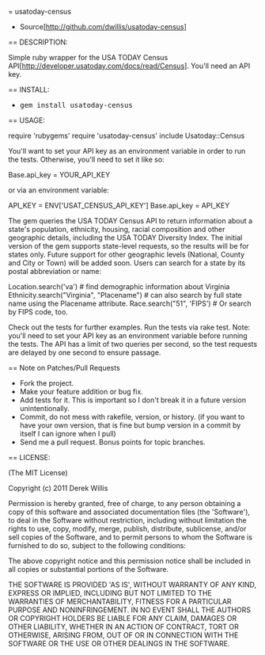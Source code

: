 = usatoday-census

* Source[http://github.com/dwillis/usatoday-census]

== DESCRIPTION:

Simple ruby wrapper for the USA TODAY Census API[http://developer.usatoday.com/docs/read/Census]. You'll need an API key.

== INSTALL:

* <tt>gem install usatoday-census</tt>

== USAGE:

  require 'rubygems'
  require 'usatoday-census'
  include Usatoday::Census

You'll want to set your API key as an environment variable in order to run the tests. Otherwise, you'll need to set it like so:

  Base.api_key = YOUR_API_KEY
  
or via an environment variable:

  API_KEY = ENV['USAT_CENSUS_API_KEY']
  Base.api_key = API_KEY
  
The gem queries the USA TODAY Census API to return information about a state's population, ethnicity, housing, racial composition and other geographic details, including the USA TODAY Diversity Index. The initial version of the gem supports state-level requests, so the results will be for states only. Future support for other geographic levels (National, County and City or Town) will be added soon. Users can search for a state by its postal abbreviation or name:

  Location.search('va') # find demographic information about Virginia
  Ethnicity.search("Virginia", "Placename") # can also search by full state name using the Placename attribute.
  Race.search("51", 'FIPS') # Or search by FIPS code, too.

Check out the tests for further examples. Run the tests via rake test. Note: you'll need to set your API key as an environment variable before running the tests. The API has a limit of two queries per second, so the test requests are delayed by one second to ensure passage.

== Note on Patches/Pull Requests

* Fork the project.
* Make your feature addition or bug fix.
* Add tests for it. This is important so I don't break it in a
  future version unintentionally.
* Commit, do not mess with rakefile, version, or history.
  (if you want to have your own version, that is fine but bump version in a commit by itself I can ignore when I pull)
* Send me a pull request. Bonus points for topic branches.

== LICENSE:

(The MIT License)

Copyright (c) 2011 Derek Willis

Permission is hereby granted, free of charge, to any person obtaining
a copy of this software and associated documentation files (the
'Software'), to deal in the Software without restriction, including
without limitation the rights to use, copy, modify, merge, publish,
distribute, sublicense, and/or sell copies of the Software, and to
permit persons to whom the Software is furnished to do so, subject to
the following conditions:

The above copyright notice and this permission notice shall be
included in all copies or substantial portions of the Software.

THE SOFTWARE IS PROVIDED 'AS IS', WITHOUT WARRANTY OF ANY KIND,
EXPRESS OR IMPLIED, INCLUDING BUT NOT LIMITED TO THE WARRANTIES OF
MERCHANTABILITY, FITNESS FOR A PARTICULAR PURPOSE AND NONINFRINGEMENT.
IN NO EVENT SHALL THE AUTHORS OR COPYRIGHT HOLDERS BE LIABLE FOR ANY
CLAIM, DAMAGES OR OTHER LIABILITY, WHETHER IN AN ACTION OF CONTRACT,
TORT OR OTHERWISE, ARISING FROM, OUT OF OR IN CONNECTION WITH THE
SOFTWARE OR THE USE OR OTHER DEALINGS IN THE SOFTWARE.